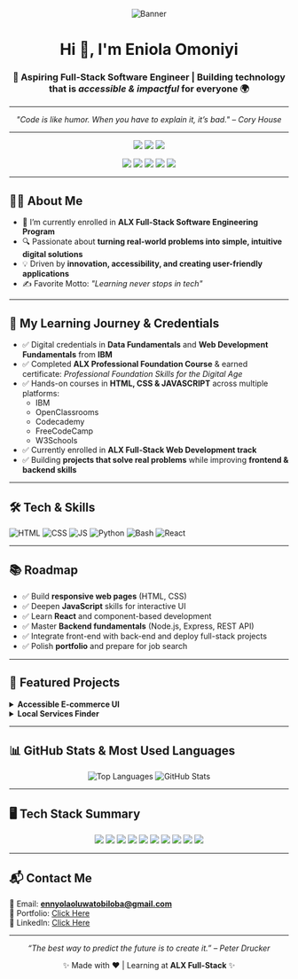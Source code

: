 <!-- Profile Banner -->
<p align="center">
  <img src="https://via.placeholder.com/1000x250.png?text=Eniola+Omoniyi+|+Full-Stack+Software+Engineer" alt="Banner">
</p>

<h1 align="center">Hi 👋, I'm <strong>Eniola Omoniyi</strong></h1>
<h3 align="center">🚀 Aspiring Full-Stack Software Engineer | Building technology that is <em>accessible & impactful</em> for everyone  🌍</h3>

---

<!-- Inspirational Quote -->
<p align="center"><em>"Code is like humor. When you have to explain it, it’s bad." – Cory House</em></p>

---

<div align="center">

<!-- Social Badges -->

<a href="mailto:ennyolaoluwatobiloba@gmail.com"><img src="https://img.shields.io/badge/Email-Contact%20Me-blue?style=for-the-badge&logo=gmail"></a>
<a href="https://www.linkedin.com/in/eniola-omoniyi-140266363"><img src="https://img.shields.io/badge/LinkedIn-Connect-blue?style=for-the-badge&logo=linkedin"></a>
<a href="https://sites.google.com/view/eniolaomoniyi?usp=sharing"><img src="https://img.shields.io/badge/Portfolio-View-green?style=for-the-badge&logo=google-chrome"></a>

<!-- Learning Platforms -->
<img src="https://img.shields.io/badge/Codecademy-303030?style=for-the-badge&logo=codecademy&logoColor=white">
<img src="https://img.shields.io/badge/FreeCodeCamp-0A0A23?style=for-the-badge&logo=freecodecamp&logoColor=white">
<img src="https://img.shields.io/badge/CodePen-000000?style=for-the-badge&logo=codepen&logoColor=white">
<img src="https://img.shields.io/badge/W3Schools-04AA6D?style=for-the-badge&logo=w3schools&logoColor=white">
<img src="https://img.shields.io/badge/ALX-FF0000?style=for-the-badge&logo=alx&logoColor=white">
</div>

---

## 👨‍💻 About Me
- 🌱 I’m currently enrolled in **ALX Full-Stack Software Engineering Program**  
- 🔍 Passionate about **turning real-world problems into simple, intuitive digital solutions**  
- 💡 Driven by **innovation, accessibility, and creating user-friendly applications**  
- ✍️ Favorite Motto: *"Learning never stops in tech"*  

---

## 🎯 My Learning Journey & Credentials
- ✅ Digital credentials in **Data Fundamentals** and **Web Development Fundamentals** from **IBM**  
- ✅ Completed **ALX Professional Foundation Course** & earned certificate: *Professional Foundation Skills for the Digital Age*  
- ✅ Hands-on courses in **HTML, CSS & JAVASCRIPT**  across multiple platforms:
  - IBM  
  - OpenClassrooms  
  - Codecademy  
  - FreeCodeCamp  
  - W3Schools  
- ✅ Currently enrolled in **ALX Full-Stack Web Development track**  
- ✅ Building **projects that solve real problems** while improving **frontend & backend skills**  

---

## 🛠️ Tech & Skills
<p>
  <img src="https://img.shields.io/badge/HTML5-E34F26?style=for-the-badge&logo=html5&logoColor=white" alt="HTML" />
  <img src="https://img.shields.io/badge/CSS3-1572B6?style=for-the-badge&logo=css3&logoColor=white" alt="CSS" />
  <img src="https://img.shields.io/badge/JavaScript-323330?style=for-the-badge&logo=javascript&logoColor=F7DF1E" alt="JS" />
  <img src="https://img.shields.io/badge/Python-3776AB?style=for-the-badge&logo=python&logoColor=white" alt="Python" />
  <img src="https://img.shields.io/badge/Bash-121011?style=for-the-badge&logo=gnu-bash&logoColor=white" alt="Bash" />
  <img src="https://img.shields.io/badge/React-20232A?style=for-the-badge&logo=react&logoColor=61DAFB" alt="React" />
</p>

---

## 📚 Roadmap
- ✅ Build **responsive web pages** (HTML, CSS)  
- ✅ Deepen **JavaScript** skills for interactive UI  
- ✅ Learn **React** and component-based development  
- ✅ Master **Backend fundamentals** (Node.js, Express, REST API)  
- ✅ Integrate front-end with back-end and deploy full-stack projects  
- ✅ Polish **portfolio** and prepare for job search  

---

## 🚀 Featured Projects
<details>
  <summary><strong>Accessible E-commerce UI</strong></summary>
  <p><strong>Tech:</strong> HTML • CSS • JavaScript • React</p>
  <p><strong>Description:</strong> An accessibility-first e-commerce platform with keyboard navigation and ARIA standards.</p>
  <p><strong>Links:</strong> <a href="#">Live Demo</a> | <a href="#">Source Code</a></p>
</details>

<details>
  <summary><strong>Local Services Finder</strong></summary>
  <p><strong>Tech:</strong> React • API Integration • CSS</p>
  <p><strong>Description:</strong> A web app that helps users discover affordable local services using maps and filters.</p>
  <p><strong>Links:</strong> <a href="#">Live Demo</a> | <a href="#">Source Code</a></p>
</details>

---


## 📊 GitHub Stats & Most Used Languages
<p align="center">
  <!-- GitHub Top Languages Card -->
  <img src="https://github-readme-stats.vercel.app/api/top-langs/?username=Ennyolatobi&layout=compact&langs_count=8&hide=scss,less,java&include_all_commits=true&show_icons=true&hide_border=false&theme=default" alt="Top Languages" />

  <!-- GitHub Stats Card -->
  <img src="https://github-readme-stats.vercel.app/api?username=Ennyolatobi&show_icons=true&count_private=true&include_all_commits=true&hide_border=false&theme=default" alt="GitHub Stats" />
</p>


---
## 🖥️ Tech Stack Summary
<p align="center">
  <img src="https://img.shields.io/badge/HTML5-E34F26?style=for-the-badge&logo=html5&logoColor=white" />
  <img src="https://img.shields.io/badge/CSS3-1572B6?style=for-the-badge&logo=css3&logoColor=white" />
  <img src="https://img.shields.io/badge/JavaScript-F7DF1E?style=for-the-badge&logo=javascript&logoColor=black" />
  <img src="https://img.shields.io/badge/Python-3776AB?style=for-the-badge&logo=python&logoColor=white" />
  <img src="https://img.shields.io/badge/React-20232A?style=for-the-badge&logo=react&logoColor=61DAFB" />
  <img src="https://img.shields.io/badge/Node.js-339933?style=for-the-badge&logo=node-dot-js&logoColor=white" />
  <img src="https://img.shields.io/badge/Express.js-000000?style=for-the-badge&logo=express&logoColor=white" />
  <img src="https://img.shields.io/badge/Git-F05032?style=for-the-badge&logo=git&logoColor=white" />
  <img src="https://img.shields.io/badge/GitHub-181717?style=for-the-badge&logo=github&logoColor=white" />
  <img src="https://img.shields.io/badge/Bash-4EAA25?style=for-the-badge&logo=gnu-bash&logoColor=white" />
</p>

---

## 📬 Contact Me
📧 Email: **ennyolaoluwatobiloba@gmail.com**  
🔗 Portfolio: [Click Here](https://sites.google.com/view/eniolaomoniyi?usp=sharing)  
💼 LinkedIn: [Click Here](https://www.linkedin.com/in/eniola-omoniyi-140266363)  

---

<p align="center"><em>“The best way to predict the future is to create it.” – Peter Drucker</em></p>
<p align="center">✨ Made with ❤️ | Learning at <strong>ALX Full-Stack</strong> ✨</p>
